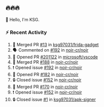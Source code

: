 ## 🔥🔥🔥
👋 Hello, I'm KSG.  

### ⚡ Recent Activity
<!--START_SECTION:activity-->
1. 🎉 Merged PR [#13](https://github.com/ksg97031/frida-gadget/pull/13) in [ksg97031/frida-gadget](https://github.com/ksg97031/frida-gadget)
2. 🗣 Commented on [#192](https://github.com/noir-cr/noir/issues/192#issuecomment-1860572807) in [noir-cr/noir](https://github.com/noir-cr/noir)
3. 💪 Opened PR [#201122](https://github.com/microsoft/vscode/pull/201122) in [microsoft/vscode](https://github.com/microsoft/vscode)
4. 🎉 Merged PR [#188](https://github.com/noir-cr/noir/pull/188) in [noir-cr/noir](https://github.com/noir-cr/noir)
5. ❗ Opened issue [#192](https://github.com/noir-cr/noir/issues/192) in [noir-cr/noir](https://github.com/noir-cr/noir)
6. 💪 Opened PR [#182](https://github.com/noir-cr/noir/pull/182) in [noir-cr/noir](https://github.com/noir-cr/noir)
7. 🔒 Closed issue [#152](https://github.com/noir-cr/noir/issues/152) in [noir-cr/noir](https://github.com/noir-cr/noir)
8. 🎉 Merged PR [#170](https://github.com/noir-cr/noir/pull/170) in [noir-cr/noir](https://github.com/noir-cr/noir)
9. ❗ Opened issue [#152](https://github.com/noir-cr/noir/issues/152) in [noir-cr/noir](https://github.com/noir-cr/noir)
10. 🔒 Closed issue [#1](https://github.com/ksg97031/apk-signer/issues/1) in [ksg97031/apk-signer](https://github.com/ksg97031/apk-signer)
<!--END_SECTION:activity-->
